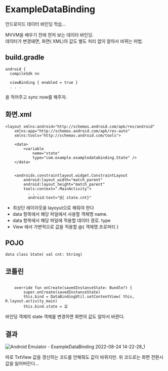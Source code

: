 # ExampleDataBinding
안드로이드 데이터 바인딩 학습...<br>

MVVM을 배우기 전에 먼저 보는 데이터 바인딩.<br>
데이터가 변경돼면, 화면( XML)의 값도 별도 처리 없이 알아서 바뀌는 마법.


## build.gradle
  ```
android {
    compileSdk nn

    viewBinding { enabled = true }
    . . . 
 ```
을 적어주고 sync now를 해주자.


## 화면.xml
```
<layout xmlns:android="http://schemas.android.com/apk/res/android"
    xmlns:app="http://schemas.android.com/apk/res-auto"
    xmlns:tools="http://schemas.android.com/tools">

    <data>
        <variable
            name="state"
            type="com.example.exampledatabinding.State" />
    </data>


    <androidx.constraintlayout.widget.ConstraintLayout
        android:layout_width="match_parent"
        android:layout_height="match_parent"
        tools:context=".MainActivity">
          . . . 
          android:text="@{ state.cnt}"
```
- 최상단 레이아웃을 layoyut으로 해줘야 한다
- data 항목에서 해당 파일에서 사용할 객체명 name.
- data 항목에서 해당 파일에 적용할 데이터 경로. type
- View 에서 가변적으로 값을 적용할 @{ 객체명.프로퍼티 } 

## POJO
```data class State( val cnt: String) ```

## 코틀린
```     private lateinit var bind: ActivityMainBinding

    override fun onCreate(savedInstanceState: Bundle?) {
        super.onCreate(savedInstanceState)
        this.bind = DataBindingUtil.setContentView( this, R.layout.activity_main)
        this.bind.state = 값
```
바인딩 객체의 state 객체를 변경하면 화면의 값도 알아서 바뀐다.

## 결과
![Android Emulator - ExampleDataBinding 2022-08-24 14-22-28_1](https://user-images.githubusercontent.com/100817401/186336585-f0bd5372-8f75-43a2-955b-9a78e12354f8.gif)

따로 TxtView 값을 갱신하는 코드를 안해줘도 값이 바뀌지만.
위 코드로는 화면 전환시 값을 잃어버린다...

